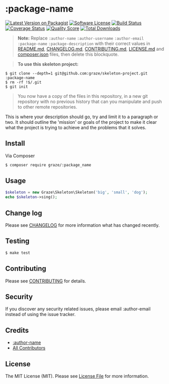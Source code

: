 # :package-name

[![Latest Version on Packagist](https://img.shields.io/packagist/v/graze/:package-name.svg?style=flat-square)](https://packagist.org/packages/graze/:package-name)
[![Software License](https://img.shields.io/badge/license-MIT-brightgreen.svg?style=flat-square)](LICENSE.md)
[![Build Status](https://img.shields.io/travis/graze/:package_name/master.svg?style=flat-square)](https://travis-ci.org/graze/:package-name)
[![Coverage Status](https://img.shields.io/scrutinizer/coverage/g/graze/:package-name.svg?style=flat-square)](https://scrutinizer-ci.com/g/graze/:package-name/code-structure)
[![Quality Score](https://img.shields.io/scrutinizer/g/graze/:package-name.svg?style=flat-square)](https://scrutinizer-ci.com/g/graze/:package-name)
[![Total Downloads](https://img.shields.io/packagist/dt/graze/:package-name.svg?style=flat-square)](https://packagist.org/packages/graze/:package-name)

>**Note:** Replace `:author-name` `:author-username` `:author-email` `:package-name` `:package-description` with their correct values in [README.md](README.md), [CHANGELOG.md](CHANGELOG.md), [CONTRIBUTING.md](CONTRIBUTING.md), [LICENSE.md](LICENSE.md) and [composer.json](composer.json) files, then delete this blockquote.

>**To use this skeleton project:**
```shell
$ git clone --depth=1 git@github.com:graze/skeleton-project.git :package-name
$ rm -rf !$/.git
$ git init
```

>You now have a copy of the files in this repository, in a new git repository with no previous history that can you manipulate and push to other remote repositories. 

This is where your description should go, try and limit it to a paragraph or two. It should outline the 'mission' or goals of the project
to make it clear what the project is trying to achieve and the problems that it solves.

## Install

Via Composer

``` bash
$ composer require graze/:package_name
```

## Usage

``` php
$skeleton = new Graze\Skeleton\Skeleton('big', 'small', 'dog');
echo $skeleton->sing();
```

## Change log

Please see [CHANGELOG](CHANGELOG.md) for more information what has changed recently.

## Testing

``` bash
$ make test
```

## Contributing

Please see [CONTRIBUTING](CONTRIBUTING.md) for details.

## Security

If you discover any security related issues, please email :author-email instead of using the issue tracker.

## Credits

- [:author-name](https://github.com/:author-username)
- [All Contributors](../../contributors)

## License

The MIT License (MIT). Please see [License File](LICENSE.md) for more information.
